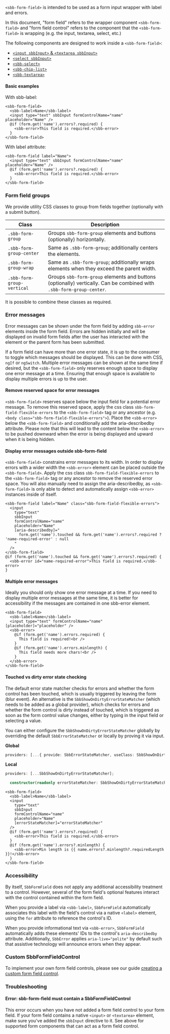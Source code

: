 `<sbb-form-field>` is intended to be used as a form input wrapper with label and errors.

In this document, "form field" refers to the wrapper component `<sbb-form-field>` and
"form field control" refers to the component that the `<sbb-form-field>` is wrapping
(e.g. the input, textarea, select, etc.)

The following components are designed to work inside a `<sbb-form-field>`:

- [`<input sbbInput>` &amp; `<textarea sbbInput>`](/angular/components/input/overview)
- [`<select sbbInput>`](/angular/components/select/overview)
- [`<sbb-select>`](/angular/components/select/overview)
- [`<sbb-chip-list>`](/angular/components/chips/overview)
- [`<sbb-textarea>`](/angular/components/chips/textarea)

#### Basic examples

With sbb-label:

```angular
<sbb-form-field>
  <sbb-label>Name</sbb-label>
  <input type="text" sbbInput formControlName="name" placeholder="Name" />
  @if (form.get('name').errors?.required) {
    <sbb-error>This field is required.</sbb-error>
  }
</sbb-form-field>
```

With label attribute:

```angular
<sbb-form-field label="Name">
  <input type="text" sbbInput formControlName="name" placeholder="Name" />
  @if (form.get('name').errors?.required) {
    <sbb-error>This field is required.</sbb-error>
  }
</sbb-form-field>
```

### Form field groups

We provide utility CSS classes to group from fields together (optionally with a submit button).

| Class                      | Description                                                                                                          |
| -------------------------- | -------------------------------------------------------------------------------------------------------------------- |
| `.sbb-form-group`          | Groups `sbb-form-group` elements and buttons (optionally) horizontally.                                              |
| `.sbb-form-group-center`   | Same as `.sbb-form-group`; additionally centers the elements.                                                        |
| `.sbb-form-group-wrap`     | Same as `.sbb-form-group`; additionally wraps elements when they exceed the parent width.                            |
| `.sbb-form-group-vertical` | Groups `sbb-form-group` elements and buttons (optionally) vertically. Can be combined with `.sbb-form-group-center`. |

It is possible to combine these classes as required.

### Error messages

Error messages can be shown under the form field by adding `sbb-error` elements inside the
form field. Errors are hidden initially and will be displayed on invalid form fields after the user
has interacted with the element or the parent form has been submitted.

If a form field can have more than one error state, it is up to the consumer to toggle which
messages should be displayed. This can be done with CSS, `ngIf` or `ngSwitch`. Multiple error
messages can be shown at the same time if desired, but the `<sbb-form-field>` only reserves enough
space to display one error message at a time. Ensuring that enough space is available to display
multiple errors is up to the user.

#### Remove reserved space for error messages

`<sbb-form-field>` reserves space below the input field for a potential error message.
To remove this reserved space, apply the css class `sbb-form-field-flexible-errors` to the
`<sbb-form-field>` tag or any ancestor (e.g. `<body class="sbb-form-field-flexible-errors">`).
Place the `<sbb-error>` below the `<sbb-form-field>` and conditionally add the aria-describedby attribute.
Please note that this will lead to the content below the `<sbb-error>` to be pushed downward when
the error is being displayed and upward when it is being hidden.

#### Display error messages outside sbb-form-field

`<sbb-form-field>` constrains error messages to its width. In order to display errors with a wider width
the `<sbb-error>` element can be placed outside the `<sbb-form-field>`. Apply the css class
`sbb-form-field-flexible-errors` to the `<sbb-form-field>` tag or any ancestor to remove the reserved
error space. You will also manually need to assign the aria-describedby, as `<sbb-form-field>` is only
able to detect and automatically assign `<sbb-error>` instances inside of itself.

```angular
<sbb-form-field label="Name" class="sbb-form-field-flexible-errors">
  <input
    type="text"
    sbbInput
    formControlName="name"
    placeholder="Name"
    [aria-describedby]="
      form.get('name').touched && form.get('name').errors?.required ? 'name-required-error' : null
    "
  />
</sbb-form-field>
@if (form.get('name').touched && form.get('name').errors?.required) {
  <sbb-error id="name-required-error">This field is required.</sbb-error>
}
```

#### Multiple error messages

Ideally you should only show one error message at a time.
If you need to display multiple error messages at the same time, it is better for accessibility
if the messages are contained in one sbb-error element.

```angular
<sbb-form-field>
  <sbb-label>Name</sbb-label>
  <input type="text" formControlName="name" [placeholder]="placeholder" />
  <sbb-error>
    @if (form.get('name').errors.required) {
      This field is required!<br />
    }
    @if (form.get('name').errors.minlength) {
      This field needs more chars!<br />
    }
  </sbb-error>
</sbb-form-field>
```

#### Touched vs dirty error state checking

The default error state matcher checks for errors and whether the form control has been touched,
which is usually triggered by leaving the form (blur event). An alternative is the
`SbbShowOnDirtyErrorStateMatcher` (which needs to be added as a global provider), which
checks for errors and whether the form control is dirty instead of touched, which is triggered as
soon as the form control value changes, either by typing in the input field or selecting a value.

You can either configure the `SbbShowOnDirtyErrorStateMatcher` globally by overriding the default
`SbbErrorStateMatcher` or locally by proving it via input.

**Global**

```ts
providers: [...{ provide: SbbErrorStateMatcher, useClass: SbbShowOnDirtyErrorStateMatcher }];
```

**Local**

```ts
providers: [...SbbShowOnDirtyErrorStateMatcher];
```

```ts
  constructor(readonly errorStateMatcher: SbbShowOnDirtyErrorStateMatcher) {}
```

```angular
<sbb-form-field>
  <sbb-label>Name</sbb-label>
  <input
    type="text"
    sbbInput
    formControlName="name"
    placeholder="Name"
    [errorStateMatcher]="errorStateMatcher"
  />
  @if (form.get('name').errors?.required) {
    <sbb-error>This field is required.</sbb-error>
  }
  @if (form.get('name').errors?.minlength) {
    <sbb-error>Min length is {{ name.errors?.minlength?.requiredLength }}!</sbb-error>
  }
</sbb-form-field>
```

### Accessibility

By itself, `SbbFormField` does not apply any additional accessibility treatment to a control.
However, several of the form field's optional features interact with the control contained within
the form field.

When you provide a label via `<sbb-label>`, `SbbFormField` automatically associates this label with
the field's control via a native `<label>` element, using the `for` attribute to reference the
control's ID.

When you provide informational text via `<sbb-error>`, `SbbFormField` automatically
adds these elements' IDs to the control's `aria-describedby` attribute. Additionally,
`SbbError` applies `aria-live="polite"` by default such that assistive technology will announce errors when
they appear.

### Custom SbbFormFieldControl

To implement your own form field controls, please see our guide [creating a custom form field control](/angular/guides/creating-a-custom-form-field-control).

### Troubleshooting

#### Error: sbb-form-field must contain a SbbFormFieldControl

This error occurs when you have not added a form field control to your form field. If your form
field contains a native `<input>` or `<textarea>` element, make sure you've added the `sbbInput`
directive to it. See above for supported form components that can act as a form field
control.
